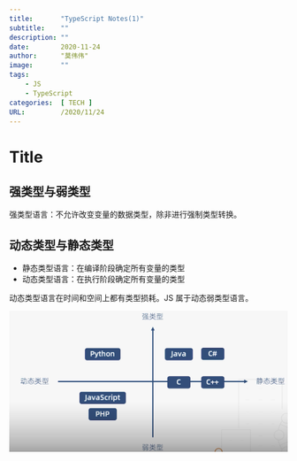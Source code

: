```yaml
---
title:       "TypeScript Notes(1)"
subtitle:    ""
description: ""
date:        2020-11-24
author:      "莫伟伟"
image:       ""
tags:
    - JS
    - TypeScript
categories:  [ TECH ]
URL:         /2020/11/24
---
```


# Title

## 强类型与弱类型

强类型语言：不允许改变变量的数据类型，除非进行强制类型转换。

## 动态类型与静态类型

- 静态类型语言：在编译阶段确定所有变量的类型
- 动态类型语言：在执行阶段确定所有变量的类型

动态类型语言在时间和空间上都有类型损耗。JS 属于动态弱类型语言。

![1](/static/ts/1.png)
